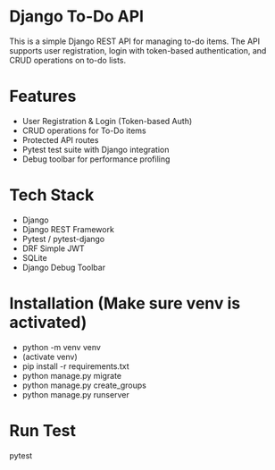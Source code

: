 # Django To-Do API
This is a simple Django REST API for managing to-do items. The API supports user registration, login with token-based authentication, and CRUD operations on to-do lists.

# Features
- User Registration & Login (Token-based Auth)
- CRUD operations for To-Do items
- Protected API routes
- Pytest test suite with Django integration
- Debug toolbar for performance profiling

# Tech Stack
- Django
- Django REST Framework
- Pytest / pytest-django
- DRF Simple JWT 
- SQLite 
- Django Debug Toolbar

# Installation (Make sure venv is activated)
- python -m venv venv
- (activate venv)
- pip install -r requirements.txt
- python manage.py migrate
- python manage.py create_groups
- python manage.py runserver

# Run Test
pytest